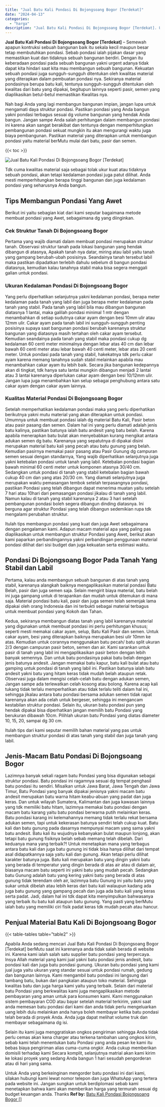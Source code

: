 ```yaml
---
title: "Jual Batu Kali Pondasi Di Bojongsoang Bogor [Terdekat]"
date: "2024-04-13"
categories: 
  - "harga"
description: "Jual Batu Kali Pondasi Di Bojongsoang Bogor [Terdekat]. Untuk Anda yang berkeinginan mengorder batu pondasi ini dari kami, silakan hubungi kami lewat nomor t..."
---
```


**Jual Batu Kali Pondasi Di Bojongsoang Bogor \[Terdekat\]** – Semewah apapun kontruksi sebuah bangunan baik itu sekala kecil maupun besar tetap membutuhkan pondasi. Sebab pondasi ialah pijakan dasar yang memastikan kuat dan tidaknya sebuah bangunan berdiri. Dengan itu keberadaan pondasi pada sebuah bangunan yakni urgent adanya tidak dapat kita hindari saat kita mau membangun sebuah bangunan. Kekuatan sebuah pondasi juga sungguh-sungguh ditentukan oleh kwalitas material yang diterapkan dalam pembuatan pondasi nya. Sekiranya material pondasinya berupa batu kali, tentunya sungguh-sungguh ditentukan oleh kwalitas dari batu yang dipakai, begitupun lainnya seperti pasir, semen yang diaplikasikan betul-betul memastikan Kwalitas nya.

Nah bagi Anda yang lagi membangun bangunan impian, jangan lupa untuk mengamati daya struktur pondasi. Pastikan pondasi yang Anda bangun yakni pondasi terbagus sesuai dg volume bangunan yang hendak Anda bangun. Jangan sampe Anda salah perhitungan dalam membangun pondasi ini karena akan sangat berakibat dan tentunya dengan memperhitungkan pembangunan pondasi sekuat mungkin itu akan mengurangi waktu juga biaya pembangunan. Pastikan material yang diterapkan untuk membangun pondasi yaitu material berMutu mulai dari batu, pasir dan semen.

{{< toc >}}

![Jual Batu Kali Pondasi Di Bojongsoang Bogor [Terdekat]](/images/jual-batu-kali-01.png)

Tdk cuma kwalitas material saja sebagai tolak ukur kuat atau tidaknya sebuah pondasi, akan tetapi kedalaman pondasi juga patut dilihat. Anda mesti memperhitungkan berapa tinggi bangunan dan juga kedalaman pondasi yang seharusnya Anda bangun.

## Tips Membangun Pondasi Yang Awet

Berikut ini yaitu sebagian kiat dari kami seputar bagaimana metode membuat pondasi yang Awet, sebagaimana dg yang diinginkan.

### Cek Struktur Tanah Di Bojongsoang Bogor

Pertama yang wajib diamati dalam membuat pondasi merupakan struktur tanah. Observasi struktur tanah pada lokasi bangunan yang hendak dibangun di atasnya, Apakah tanah nya datar, miring atau labil yaitu tanah yang gampang berubah-ubah posisinya. Seandainya tanah tersebut labil maka pastikan dipadatkan terlebih dahulu sebelum di bangun pondasi diatasnya, kemudian kalau tanahnya stabil maka bisa segera menggali galian untuk pondasi.

### Ukuran Kedalaman Pondasi Di Bojongsoang Bogor

Yang perlu diperhatikan selanjutnya yakni kedalaman pondasi, berapa meter kedalaman pada tanah yang labil dan juga berapa meter kedalaman pada tanah yang stabil. Pada tanah yang labil bila mau dibangun bangunan diatasnya 1 lantai, maka galilah pondasi minimal 1 mtr dengan menambahkan di setiap sudutnya cakar ayam dengan besi 10mm ulir atau 12mm ulir. Cakar ayam pada tanah labil ini sungguh-sungguh penting posisinya supaya saat bangunan pondasi berubah karenanya struktur bangunan yang diatasnya masih tertahan oleh cakar ayam tersebut. Kemudian seandainya pada tanah yang stabil maka pondasi cukup dg kedalaman 60 centi meter minimalnya dengan lebar atas 40 cm dan lebar bawah 60 centi meter atau lebar bawah 40 centi meter, lebar atas 20 centi meter. Untuk pondasi pada tanah yang stabil, hakekatnya tdk perlu cakar ayam karena memang tanahnya sudah stabil melainkan apabila mau menambahkan cakar ayam itu lebih baik. Secara jika bangunan kedepannya akan di tingkat, tdk hanya satu lantai mungkin dibangun menjadi 2 lantai atau 3 lantai karenanya diperlukan cakar ayam dengan besi 10/12mm ulir. Jangan lupa juga menambahkan kan selup sebagai penghubung antara satu cakar ayam dengan cakar ayam lainnya.

### Kualitas Material Pondasi Di Bojongsoang Bogor

Setelah memperhatikan kedalaman pondasi maka yang perlu diperhatikan berikutnya yakni mutu material yang akan diterapkan untuk pondasi. Umumnya untuk membuat pondasi ialah dg material Batu Kali, Pasir beton atau pasir pasang dan semen. Dalam hal ini yang perlu diamati adalah jenis batu kalinya, pastikan batunya ialah batu andesit yang batu belah. Karena apabila menerapkan batu bulat akan menyebabkan kurang mengikat antara adukan semen dg batu. Karenanya yang sepatutnya di dipakai disini merupakan material batu kali yang pecah atau batu gunung yang belah. Kemudian pasirnya memakai pasir pasang atau Pasir Gunung dg campuran semen sesuai dengan standarnya, Yang wajib diperhatikan selanjutnya juga yakni ketebalan pondasi untuk tanah yang labil. Ketebalan pondasi bagian bawah minimal 60 centi meter untuk komponen atasnya 30/40 cm. Sedangkan untuk pondasi di tanah yang stabil ketebalan bagian bawah cukup 40 cm dan yang atas 20/30 cm. Yang diamati selanjutnya juga merupakan waktu pemasangan tembok setelah terpasangnya pondasi, pastikan Pondasi yang telah dibangun dapat menerima muatan yaitu setelah 7 hari atau 10hari dari pemasangan pondasi jikalau di tanah yang labil. Namun kalau di tanah yang stabil karenanya 2 atau 3 hari setelah pembangunan pondasi boleh segera dibangun dinding diatasnya. Ini berguna agar struktur Pondasi yang telah dibangun sedemikian rupa tdk mengalami perubahan struktur.

Itulah tips membangun pondasi yang kuat dan juga Awet sebagaimana dengan pengalaman kami. Adapun macam material apa yang paling pas diaplikasikan untuk membangun struktur Pondasi yang Awet, berikut akan kami paparkan perbandingannya yakni perbandingan penggunaan material pondasi dilihat dari sisi budget dan juga kekuatan serta estimasi waktu.

## Pondasi Di Bojongsoang Bogor Pada Tanah Yang Stabil dan Labil

Pertama, kalau anda membangun sebuah bangunan di atas tanah yang stabil, karenanya alangkah baiknya mengaplikasikan material pondasi Batu Belah, pasir dan juga semen saja. Selain mengirit biaya material, batu belah ini juga gampang untuk di terapankan dan mudah untuk ditemukan di mana saja. Material pondasi batu kali, pasir dan juga semen telah semenjak lama dipakai oleh orang Indonesia dan ini terbukti sebagai material terbagus untuk membuat pondasi yang Kokoh dan Tahan.

Kedua, sekiranya membangun diatas tanah yang labil karenanya material yang digunakan untuk membuat pondasi ini perlu perhitungan khusus; seperti mesti memakai cakar ayam, selup, Batu Kali Pasir dan semen. Untuk cakar ayam, besi yang diterapkan baiknya merupakan besi ulir 10mm ke atas. Kemudian untuk corannya menggunakan batu pecah/ batu split ukuran 2/3 dengan campuran pasir beton, semen dan air. Kami sarankan untuk pasir di tanah yang labil ini mengaplikasikan pasir beton dengan lebih banyak semennya. Dan untuk batu pondasinya pakai batu belah dengan jenis batunya andesit. Jangan memakai batu kapur, batu kali bulat atau batu gamping untuk pondasi di tanah yang labil ini. Pastikan batunya ialah batu andesit yakni batu yang hitam keras tidak mudah belah ataupun retak. Observasi juga dalam mengisi celah-celah batu dengan adukan semen, Jangan sampe ada terlewatkan celah kosong atau bolong. Karena acap kali tukang tidak terlalu memperhatikan atau tidak terlalu teliti dalam hal ini, sehingga jikalau antara batu pondasi bersama adukan semen tidak rapat karenanya akan ada celah untuk bergeser, sehingga ini mengancam kestabilan struktur pondasi. Selain itu, ukuran batu pondasi pun yang hendak dipakai bisa diperhatikan jangan memilih batu Pondasi yang berukuran dibawah 10cm. Pilihlah ukuran batu Pondasi yang diatas diameter 10, 15, 20, sampai dg 30 cm.

Itulah tips dari kami seputar memilih bahan material yang pas untuk membangun struktur pondasi di atas tanah yang stabil dan juga tanah yang labil.

## Jenis-Macam Batu Pondasi Di Bojongsoang Bogor

Lazimnya banyak sekali ragam batu Pondasi yang bisa digunakan sebagai struktur pondasi. Batu pondasi ini ragamnya sesuai dg tempat penghasil batu pondasi itu sendiri. Misalkan untuk Jawa Barat, Jawa Tengah dan Jawa Timur, Batu Pondasi yang banyak dipakai jenisnya yakni macam batu andesit merupakan batu warna hitam keabu-abuan yang padat dan juga keras. Dan untuk wilayah Sumatera, Kalimantan dan juga kawasan lainnya yang tdk memiliki batu hitam, lazimnya memakai batu pondasi dengan macam batu karang yaitu batu pondasi berwarna putih melainkan keras. Batu pondasi karang ini kelemahannya memang tidak terlalu rekat bersama adukan semen, tapi untuk kekerasan batunya sendiri telah cukup kuat. Batu kali dan batu gunung pada dasarnya mempunyai macam yang sama yakni batu andesit. Batu kali itu wujudnya kebanyakan bulat maupun lonjong, akan tetapi batu gunung fisiknya belah sebab memang telah dibelah. Dari keduanya mana yang terbaik?! Untuk menetapkan mana yang terbagus antara batu kali dan juga batu gunung ini tidak bisa hanya dilihat dari tempat asal didapatkannya saja yaitu kali dan gunung. Akan tetapi perlu dilihat karakter batunya juga. Batu kali merupakan batu yang dingin yakni batu yang berada di temperatur yang dingin berada di atas air atau di dalam air, biasanya macam batu seperti ini yakni batu yang mudah pecah. Sedangkan batu Gunung adalah batu yang kering yakni batu yang berada di atas gunung tidak terendam oleh air, lazimnya batu Gunung ini yaitu batu yang sukar untuk dibelah atau lebih keras dari batu kali walaupun kadang ada juga batu gunung yang gampang pecah dan juga ada batu kali yang keras serta padat. Jadi, dalam hal ini tdk dapat kita menyimpulkan bahwasanya yang terbaik itu batu kali ataupun batu gunung. Yang pasti yang berMutu ialah batu yang memiliki ciri fisik padat keras tdk mudah pecah atau hancur.

## Penjual Material Batu Kali Di Bojongsoang Bogor

{{< table-tables table="table2" >}}

Apabila Anda sedang mencari Jual Batu Kali Pondasi Di Bojongsoang Bogor \[Terdekat\] berMutu saat ini karenanya anda tidak salah berada di website ini. Karena kami ialah salah satu supplier batu pondasi yang terpercaya. Insya Allah material yang kami jual yakni batu pondasi jenis andesit, batu pondasi kali dan juga batu pondasi gunung. Ukuran batu pondasi yang kami jual juga yaitu ukuran yang standar sesuai untuk pondasi rumah, gedung dan bangunan lainnya. Kami mengambil batu pondasi ini langsung dari tambang batu, bukan dari pangkalan ataupun toko material. Sehingga kwalitas batu dan juga harga kami yaitu yang terbaik. Selain dari material batu Pondasi yang berkwalitas kami juga mengaplikasikan metode pembayaran yang aman untuk para konsumen kami. Kami menggunakan sistem pembayaran COD atau bayar setelah material terkirim, yakni saat anda memesan batu pondasi dari kami dan anda tidak perlu mengeluarkan uang lebih dulu melainkan anda hanya boleh membayar ketika batu pondasi telah berada di proyek Anda. Anda juga dapat melihat volume truk dan membayar sebagaimana dg isi.

Selain itu kami juga menggratiskan ongkos pengiriman sehingga Anda tidak perlu cemas akan kena charger atau terkena tambahan uang ongkos kirim, sebab kami telah menentukan batu Pondasi yang anda pesan ke kami itu bebas biaya pengiriman alias cuma-cuma ongkir. Anda cukup memberikan domisili terhadap kami Secara komplit, selanjutnya matrial akan kami kirim ke lokasi proyek yang sedang Anda bangun 1 hari sesudah pengorderan atau di hari yang sama.

Untuk Anda yang berkeinginan mengorder batu pondasi ini dari kami, silakan hubungi kami lewat nomor telepon dan juga WhatsApp yang tertera pada website ini. Jangan sungkan untuk berdiplomasi sebab kami menetapkan bahwa kami akan memberikan harga yang termurah sesuai dg budget keuangan anda. Thanks
**Ref by:** [Batu Kali Pondasi Bojongsoang Bogor []](https://id.wikipedia.org/wiki/Batu)
